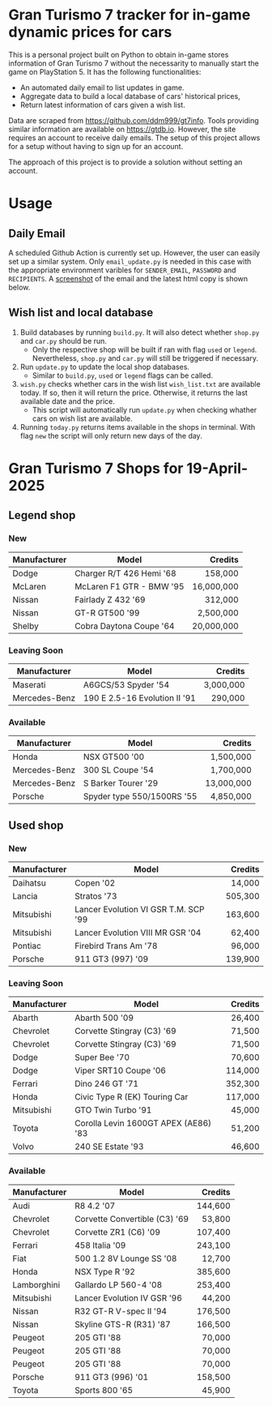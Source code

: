 # Gran Turismo 7 tracker for in-game dynamic prices for cars

This is a personal project built on Python to obtain in-game stores information of Gran Turismo 7 without the necessarity to manually start the game on PlayStation 5. It has the following functionalities:

- An automated daily email to list updates in game.
- Aggregate data to build a local database of cars' historical prices,
- Return latest information of cars given a wish list.

Data are scraped from https://github.com/ddm999/gt7info. Tools providing similar information are available on https://gtdb.io. However, the site requires an account to receive daily emails. The setup of this project allows for a setup without having to sign up for an account.

The approach of this project is to provide a solution without setting an account.

# Usage

## Daily Email

A scheduled Github Action is currently set up. However, the user can easily set up a similar system. Only `email_update.py` is needed in this case with the appropriate environment varibles for `SENDER_EMAIL`, `PASSWORD` and `RECIPIENTS`. A [screenshot](https://raw.githubusercontent.com/marcohoucheng/Gran-Turismo-7-Price-Tracker/main/data/email_screenshot.png) of the email and the latest html copy is shown below.

## Wish list and local database

1. Build databases by running `build.py`. It will also detect whether `shop.py` and `car.py` should be run.
    - Only the respective shop will be built if ran with flag `used` or `legend`. Nevertheless, `shop.py` and `car.py` will still be triggered if necessary.
2. Run `update.py` to update the local shop databases.
    - Similar to `build.py`, `used` or `legend` flags can be called.
3. `wish.py` checks whether cars in the wish list `wish_list.txt` are available today. If so, then it will return the price. Otherwise, it returns the last available date and the price.
    - This script will automatically run `update.py` when checking whather cars on wish list are available.
4. Running `today.py` returns items available in the shops in terminal. With flag `new` the script will only return new days of the day.


# Gran Turismo 7 Shops for 19-April-2025



## Legend shop

### New
 | Manufacturer | Model | Credits |
 | --- | --- | --: |
|Dodge|Charger R/T 426 Hemi '68|158,000|
|McLaren|McLaren F1 GTR - BMW '95|16,000,000|
|Nissan|Fairlady Z 432 '69|312,000|
|Nissan|GT-R GT500 '99|2,500,000|
|Shelby|Cobra Daytona Coupe '64|20,000,000|

### Leaving Soon
 | Manufacturer | Model | Credits |
 | --- | --- | --: |
|Maserati|A6GCS/53 Spyder '54|3,000,000|
|Mercedes-Benz|190 E 2.5-16 Evolution II '91|290,000|

### Available
 | Manufacturer | Model | Credits |
 | --- | --- | --: |
|Honda|NSX GT500 '00|1,500,000|
|Mercedes-Benz|300 SL Coupe '54|1,700,000|
|Mercedes-Benz|S Barker Tourer '29|13,000,000|
|Porsche|Spyder type 550/1500RS '55|4,850,000|


## Used shop

### New
 | Manufacturer | Model | Credits |
 | --- | --- | --: |
|Daihatsu|Copen '02|14,000|
|Lancia|Stratos '73|505,300|
|Mitsubishi|Lancer Evolution VI GSR T.M. SCP '99|163,600|
|Mitsubishi|Lancer Evolution VIII MR GSR '04|62,400|
|Pontiac|Firebird Trans Am '78|96,000|
|Porsche|911 GT3 (997) '09|139,900|

### Leaving Soon
 | Manufacturer | Model | Credits |
 | --- | --- | --: |
|Abarth|Abarth 500 '09|26,400|
|Chevrolet|Corvette Stingray (C3) '69|71,500|
|Chevrolet|Corvette Stingray (C3) '69|71,500|
|Dodge|Super Bee '70|70,600|
|Dodge|Viper SRT10 Coupe '06|114,000|
|Ferrari|Dino 246 GT '71|352,300|
|Honda|Civic Type R (EK) Touring Car|117,000|
|Mitsubishi|GTO Twin Turbo '91|45,000|
|Toyota|Corolla Levin 1600GT APEX (AE86) '83|51,200|
|Volvo|240 SE Estate '93|46,600|

### Available
 | Manufacturer | Model | Credits |
 | --- | --- | --: |
|Audi|R8 4.2 '07|144,600|
|Chevrolet|Corvette Convertible (C3) '69|53,800|
|Chevrolet|Corvette ZR1 (C6) '09|107,400|
|Ferrari|458 Italia '09|243,100|
|Fiat|500 1.2 8V Lounge SS '08|12,700|
|Honda|NSX Type R '92|385,600|
|Lamborghini|Gallardo LP 560-4 '08|253,400|
|Mitsubishi|Lancer Evolution IV GSR '96|44,200|
|Nissan|R32 GT-R V-spec II '94|176,500|
|Nissan|Skyline GTS-R (R31) '87|166,500|
|Peugeot|205 GTI '88|70,000|
|Peugeot|205 GTI '88|70,000|
|Peugeot|205 GTI '88|70,000|
|Porsche|911 GT3 (996) '01|158,500|
|Toyota|Sports 800 '65|45,900|
